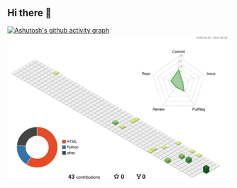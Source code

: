 ## Hi there 👋

<!--
**datnq-glinteco/datnq-glinteco** is a ✨ _special_ ✨ repository because its `README.md` (this file) appears on your GitHub profile.

Here are some ideas to get you started:

- 🔭 I’m currently working on ...
- 🌱 I’m currently learning ...
- 👯 I’m looking to collaborate on ...
- 🤔 I’m looking for help with ...
- 💬 Ask me about ...
- 📫 How to reach me: ...
- 😄 Pronouns: ...
- ⚡ Fun fact: ...
-->
[![Ashutosh's github activity graph](https://github-readme-activity-graph.vercel.app/graph?username=datnq-glinteco&theme=dracula)](https://github.com/ashutosh00710/github-readme-activity-graph)
![](./profile-3d-contrib/profile-green-animate.svg)
